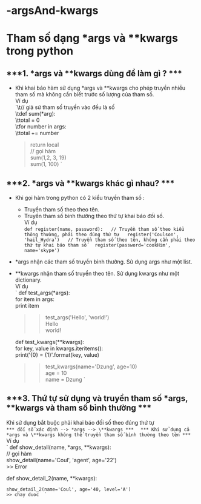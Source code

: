 # -argsAnd-kwargs
# Tham số dạng *args và **kwargs trong python
## ***1. *args và \**kwargs dùng để làm gì ? ***
- Khi khai báo hàm sử dụng *args và \**kwargs cho phép truyền nhiều tham số mà không cần biết trước số lượng của tham số.  
Ví dụ    
`\t// giả sử tham số truyền vào đều là số  
 \tdef sum(*arg):  
     \ttotal = 0  
    \tfor number in args:  
       \ttotal += number  
    >return local  
  >// gọi hàm   
  >sum(1,2, 3, 19)  
  >sum(1, 100)  `  
## ***2. *args và \**kwargs khác gì nhau? ***  
- Khi gọi hàm trong python có 2 kiểu truyền tham số :  
    - Truyền tham số theo theo tên.  
    - Truyền tham số bình thường theo thứ tự khai báo đối số.  
Ví dụ  
`def register(name, password):  
 // Truyền tham số theo kiểu thông thường, phải theo đúng thứ tự  
 register('Coulson', 'hail_Hydra')  
 // Truyền tham số theo tên, không cần phải theo thứ tự khai báo tham số  
 register(password='cookHim', name='skype')  `  
 - *args nhận các tham số truyền bình thường. Sử dụng args như một list.  
 - \**kwargs nhận tham số truyền theo tên. Sử dụng kwargs như một dictionary.  
 Ví dụ  
 ` def test_args(*args):  
        for item in args:  
          print item  
   >> test_args('Hello', 'world!')  
   Hello  
   world!  
     
   def test_kwargs(**kwargs):  
      for key, value in kwargs.iteritems():  
        print('{0} = {1}'.format(key, value)  
    >> test_kwargs(name='Dzung', age=10)  
    age = 10  
    name = Dzung  `  
 ## ***3. Thứ tự sử dụng và truyền tham số *args, \**kwargs và tham số bình thường ***  
 Khi sử dụng bắt buộc phải khai báo đối số theo đúng thứ tự  
 ` *** đối số xác định --> *args --> \**kwargs ***   `
 ` *** Khi sử dụng cả *args và \**kwargs không thể truyền tham số bình thường theo tên ***   `
 Ví dụ    
 ` def show_detail(name, *args, **kwargs):  
   // gọi hàm  
    show_detail(name='Coul', 'agent', age='22')  
    >> Error  
    
   def show_detail_2(name, **kwargs):  
          
    show_detail_2(name='Coul', age='40, level='A')    
    >> chay duoc  `  
    
 
